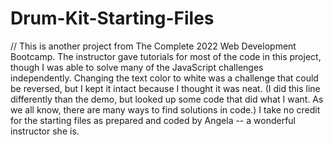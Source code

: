 # Drum-Kit-Starting-Files

// This is another project from The Complete 2022 Web Development Bootcamp. The instructor gave tutorials for most of the code in this project, though
I was able to solve many of the JavaScript challenges independently. Changing the text color to white was a challenge that could be reversed, but I kept it
intact because I thought it was neat. (I did this line differently than the demo, but looked up some code that did what I want. As we all know, there are
many ways to find solutions in code.) I take no credit for the starting files as prepared and coded by Angela -- a wonderful instructor she is.
